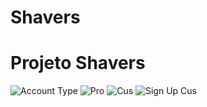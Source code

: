 # Shavers
<h1> Projeto Shavers </h1>

![Account Type](https://user-images.githubusercontent.com/55507831/141378047-8bc458aa-50d7-4013-bb86-0e854c6576ad.png)
![Pro](https://user-images.githubusercontent.com/55507831/141378051-b5f645ab-e865-4878-a5c8-72929ca2f275.png)
![Cus](https://user-images.githubusercontent.com/55507831/141378050-3e401ccf-e67b-4251-918e-8635f3a2d64a.png)
![Sign Up Cus](https://user-images.githubusercontent.com/55507831/141378056-2c65ef86-938c-4539-80d8-9f371259aa5f.png)
